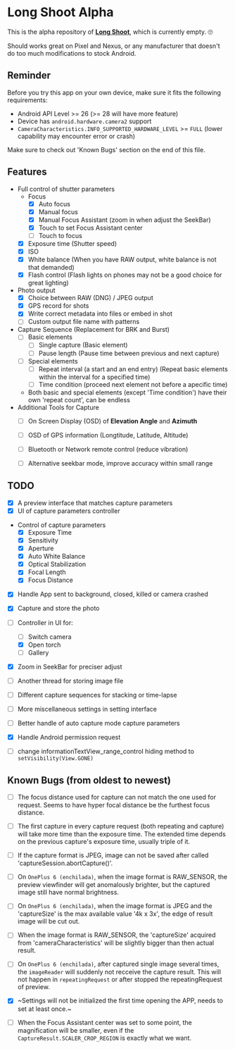 # Long Shoot Alpha
This is the alpha repository of **[Long Shoot](https://github.com/Tyrone-Liu/LongShoot)**, which is currently empty.  🙄

Should works great on Pixel and Nexus, or any manufacturer that doesn't do too much modifications to stock Android.


## Reminder
Before you try this app on your own device, make sure it fits the following requirements:
+ Android API Level >= 26 (>= 28 will have more feature)
+ Device has `android.hardware.camera2` support
+ `CameraCharacteristics.INFO_SUPPORTED_HARDWARE_LEVEL` >= `FULL` (lower capability may encounter error or crash)

Make sure to check out 'Known Bugs' section on the end of this file.


## Features
+ Full control of shutter parameters
    * Focus
        - [x] Auto focus
        - [x] Manual focus
        - [x] Manual Focus Assistant (zoom in when adjust the SeekBar)
        - [x] Touch to set Focus Assistant center
        - [ ] Touch to focus
    * [x] Exposure time (Shutter speed)
    * [x] ISO
    * [x] White balance (When you have RAW output, white balance is not that demanded)
    * [x] Flash control (Flash lights on phones may not be a good choice for great lighting)
+ Photo output
    * [x] Choice between RAW (DNG) / JPEG output
    * [x] GPS record for shots
    * [x] Write correct metadata into files or embed in shot
    * [ ] Custom output file name with patterns
+ Capture Sequence (Replacement for BRK and Burst)
    * [ ] Basic elements
        - [ ] Single capture (Basic element)
        - [ ] Pause length (Pause time between previous and next capture)
    * [ ] Special elements
        - [ ] Repeat interval (a start and an end entry) (Repeat basic elements within the interval for a specified time)
        - [ ] Time condition (proceed next element not before a apecific time)
    * Both basic and special elements (except 'Time condition') have their own 'repeat count', can be endless
+ Additional Tools for Capture
    * [ ] On Screen Display (OSD) of **Elevation Angle** and **Azimuth**
    * [ ] OSD of GPS information (Longtitude, Latitude, Altitude)
    * [ ] Bluetooth or Network remote control (reduce vibration)
    * [ ] Alternative seekbar mode, improve accuracy within small range


## TODO
+ [x] A preview interface that matches capture parameters
+ [x] UI of capture parameters controller
+ Control of capture parameters
    * [x] Exposure Time
    * [x] Sensitivity
    * [x] Aperture
    * [x] Auto White Balance
    * [x] Optical Stabilization
    * [x] Focal Length
    * [x] Focus Distance
+ [x] Handle App sent to background, closed, killed or camera crashed
+ [x] Capture and store the photo
+ [ ] Controller in UI for:
    * [ ] Switch camera
    * [x] Open torch
    * [ ] Gallery
+ [x] Zoom in SeekBar for preciser adjust
+ [ ] Another thread for storing image file
+ [ ] Different capture sequences for stacking or time-lapse
+ [ ] More miscellaneous settings in setting interface
+ [ ] Better handle of auto capture mode capture parameters
+ [x] Handle Android permission request
+ [ ] change informationTextView_range_control hiding method to `setVisibility(View.GONE)`


## Known Bugs (from oldest to newest)
+ [ ] The focus distance used for capture can not match the one used for request.  Seems to have hyper focal distance be the furthest focus distance.
+ [ ] The first capture in every capture request (both repeating and capture) will take more time than the exposure time.  The extended time depends on the previous capture's exposure time, usually triple of it.
+ [ ] If the capture format is JPEG, image can not be saved after called 'captureSession.abortCapture()'.
+ [ ] On `OnePlus 6 (enchilada)`, when the image format is RAW_SENSOR, the preview viewfinder will get anomalously brighter, but the captured image still have normal brightness.
+ [ ] On `OnePlus 6 (enchilada)`, when the image format is JPEG and the 'captureSize' is the max available value '4k x 3x', the edge of result image will be cut out.
+ [ ] When the image format is RAW_SENSOR, the 'captureSize' acquired from 'cameraCharacteristics' will be slightly bigger than then actual result.
+ [ ] On `OnePlus 6 (enchilada)`, after captured single image several times, the `imageReader` will suddenly not recceive the capture result.  This will not happen in `repeatingRequest` or after stopped the repeatingRequest of preview.
+ [x] ~Settings will not be initialized the first time opening the APP, needs to set at least once.~
+ [ ] When the Focus Assistant center was set to some point, the magnification will be smaller, even if the `CaptureResult.SCALER_CROP_REGION` is exactly what we want.


